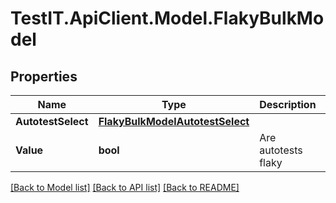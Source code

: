 # TestIT.ApiClient.Model.FlakyBulkModel

## Properties

Name | Type | Description | Notes
------------ | ------------- | ------------- | -------------
**AutotestSelect** | [**FlakyBulkModelAutotestSelect**](FlakyBulkModelAutotestSelect.md) |  | 
**Value** | **bool** | Are autotests flaky | 

[[Back to Model list]](../README.md#documentation-for-models) [[Back to API list]](../README.md#documentation-for-api-endpoints) [[Back to README]](../README.md)

